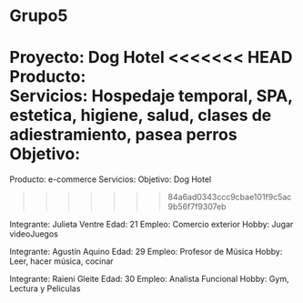 # Grupo5
Proyecto: Dog Hotel
<<<<<<< HEAD
Producto:  
Servicios: Hospedaje temporal, SPA, estetica, higiene, salud, clases de adiestramiento, pasea perros
Objetivo:
=======
Producto: e-commerce 
Servicios: 
Objetivo: Dog Hotel 
>>>>>>> 84a6ad0343ccc9cbae101f9c5ac9b56f7f9307eb

Integrante: Julieta Ventre
Edad: 21
Empleo: Comercio exterior
Hobby: Jugar videoJuegos


Integrante: Agustín Aquino
Edad: 29
Empleo: Profesor de Música
Hobby: Leer, hacer música, cocinar


Integrante: Raieni Gleite
Edad: 30
Empleo: Analista Funcional
Hobby: Gym, Lectura y Peliculas